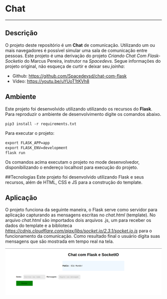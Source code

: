 # Chat
---

## Descrição

O projeto deste repositório é um **Chat** de comunicação. 
Utilizando um ou mais navegadores é possível simular uma 
sala de comunicação entre pessoas. Este projeto é uma derivação
do projeto  *Criando Chat Com Flask-Socketio* do Marcus Pereira,
instrutor na *Spacedevs*. Segue informações do projeto original, 
não esqueça de curtir e deixar seu *joinha*:

- Github: https://github.com/Spacedevsd/chat-com-flask 
- Vídeo: https://youtu.be/uYUoT1tKVh8

## Ambiente

Este projeto foi desenvolvido utilizando utilizando os recursos do **Flask**.
Para reproduzir o ambiente de desenvolvimento digite os comandos abaixo.
```python3
pip3 install -r requirements.txt
```
Para executar o projeto:
```python3
export FLASK_APP=app
export FLASK_ENV=development
flask run
```

Os comandos acima executam o projeto no mode desenvolvedor, 
disponibilizando o endereço localhost para execução do projeto.

##Tecnologias
Este projeto foi desenvolvido utilizando Flask e seus recursos, 
além de HTML, CSS e JS para a construção do template.

## Aplicação
O projeto funciona da seguinte maneira, o Flask serve como servidor
 para aplicação capturando as mensagens escritas no *chat.html* (template).
No arquivo *chat.html* são importados dois arquivos .js, um para receber os 
dados do template e a biblioteca *https://cdnjs.cloudflare.com/ajax/libs/socket.io/2.3.1/socket.io.js*
para o funcionamento da comunicação. Como resultado final o usuário digita suas mensagens 
que são mostrada em tempo real na tela.

![](docs/resultado.png)

